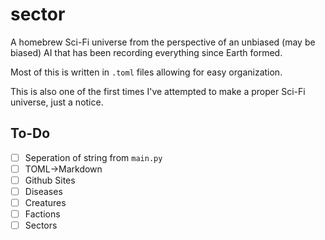 # sector

A homebrew Sci-Fi universe from the perspective of an unbiased (may be biased) AI that has been recording everything since Earth formed.

Most of this is written in `.toml` files allowing for easy organization.

This is also one of the first times I've attempted to make a proper Sci-Fi universe, just a notice.

## To-Do

- [ ] Seperation of string from `main.py`
- [ ] TOML->Markdown
- [ ] Github Sites
- [ ] Diseases
- [ ] Creatures
- [ ] Factions
- [ ] Sectors
